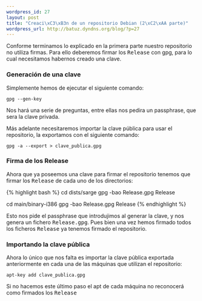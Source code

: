 ```yaml
--- 
wordpress_id: 27
layout: post
title: "Creaci\xC3\xB3n de un repositorio Debian (2\xC2\xAA parte)"
wordpress_url: http://batuz.dyndns.org/blog/?p=27
---
```

Conforme terminamos lo explicado en la primera parte nuestro repositorio no utiliza firmas. Para ello deberemos firmar los <tt>Release</tt> con gpg, para lo cual necesitamos habernos creado una clave.

<h3>Generación de una clave</h3>

Simplemente hemos de ejecutar el siguiente comando:

<code>gpg --gen-key</code>

Nos hará una serie de preguntas, entre ellas nos pedira un passphrase, que sera la clave privada.

Más adelante necesitaremos importar la clave pública para usar el repositorio, la exportamos con el siguiente comando:

<code>gpg -a --export &gt; clave_publica.gpg</code>

<h3>Firma de los Release</h3>

Ahora que ya poseemos una clave para firmar el repositorio tenemos que firmar los <tt>Release</tt> de cada uno de los directorios:

{% highlight bash %}
cd dists/sarge
gpg -bao Release.gpg Release

cd main/binary-i386
gpg -bao Release.gpg Release
{% endhighlight %}

Esto nos pide el passphrase que introdujimos al generar la clave, y nos genera un fichero <tt>Release.gpg</tt>. Pues bien una vez hemos firmado todos los ficheros <tt>Release</tt> ya tenemos firmado el repositorio.

<h3>Importando la clave pública</h3>

Ahora lo único que nos falta es importar la clave pública exportada anteriormente en cada una de las máquinas que utilizan el repositorio:

<code>apt-key add clave_publica.gpg</code>

Si no hacemos este último paso el apt de cada máquina no reconocerá como firmados los <tt>Release</tt>

